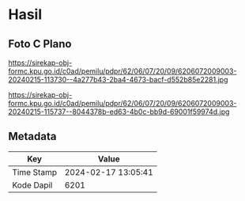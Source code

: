 # Hasil

## Foto C Plano

https://sirekap-obj-formc.kpu.go.id/c0ad/pemilu/pdpr/62/06/07/20/09/6206072009003-20240215-113730--4a277b43-2ba4-4673-bacf-d552b85e2281.jpg

https://sirekap-obj-formc.kpu.go.id/c0ad/pemilu/pdpr/62/06/07/20/09/6206072009003-20240215-115737--8044378b-ed63-4b0c-bb9d-69001f59974d.jpg


## Metadata

| Key        | Value               |
| ---------- | ------------------- |
| Time Stamp | 2024-02-17 13:05:41 |
| Kode Dapil | 6201                |



